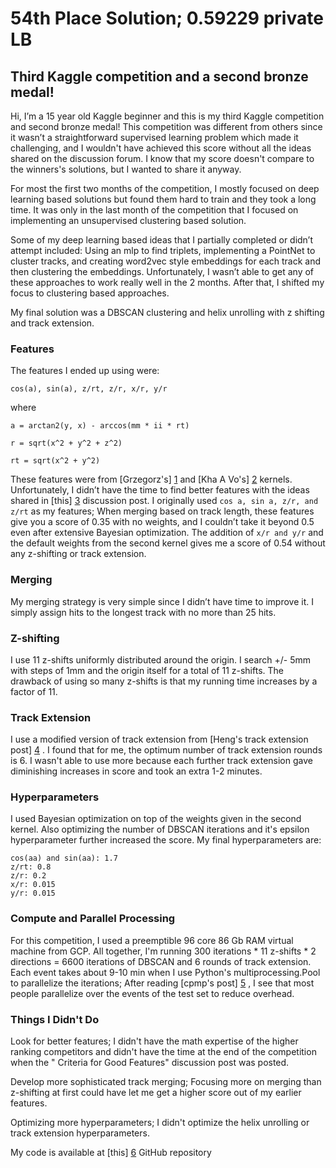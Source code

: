 # 54th Place Solution; 0.59229 private LB 

## Third Kaggle competition and a second bronze medal!  

Hi, I’m a 15 year old Kaggle beginner and this is my third Kaggle competition and second bronze medal! This competition was different from others since it wasn’t a straightforward supervised learning problem which made it challenging, and I wouldn't have achieved this score without all the ideas shared on the discussion forum. I know that my score doesn't compare to the winners's solutions, but I wanted to share it anyway.

For most the first two months of the competition, I mostly focused on deep learning based solutions but found them hard to train and they took a long time. It was only in the last month of the competition that I focused on implementing an unsupervised clustering based solution.

Some of my deep learning based ideas that I partially completed or didn’t attempt included: Using an mlp to find triplets, implementing a PointNet to cluster tracks, and creating word2vec style embeddings for each track and then clustering the embeddings. Unfortunately, I wasn’t able to get any of these approaches to work really well in the 2 months. After that, I shifted my focus to clustering based approaches.

My final solution was a DBSCAN clustering and helix unrolling with z shifting and track extension.

### Features

The features I ended up using were:

`cos(a), sin(a), z/rt, z/r, x/r, y/r` 

where 

`a = arctan2(y, x) - arccos(mm * ii * rt)`

`r = sqrt(x^2 + y^2 + z^2)`

`rt = sqrt(x^2 + y^2)`

These features were from [Grzegorz's] [1] and [Kha A Vo's] [2] kernels. Unfortunately, I didn’t have the time to find better features with the ideas shared in [this] [3] discussion post. I originally used `cos a, sin a, z/r, and z/rt` as my features; When merging based on track length, these features give you a score of 0.35 with no weights, and I couldn’t take it beyond 0.5 even after extensive Bayesian optimization. The addition of `x/r and y/r` and the default weights from the second kernel gives me a score of 0.54 without any z-shifting or track extension.

### Merging

My merging strategy is very simple since I didn’t have time to improve it. I simply assign hits to the longest track with no more than 25 hits. 

### Z-shifting

I use 11 z-shifts uniformly distributed around the origin. I search +/- 5mm with steps of 1mm and the origin itself for a total of 11 z-shifts. The drawback of using so many z-shifts is that my running time increases by a factor of 11.

### Track Extension

I use a modified version of track extension from [Heng's track extension post] [4] . I found that for me, the optimum number of track extension rounds is 6. I wasn't able to use more because each further track extension gave diminishing increases in score and took an extra 1-2 minutes.

### Hyperparameters

I used Bayesian optimization on top of the weights given in the second kernel. Also optimizing the number of DBSCAN iterations and it's epsilon hyperparameter further increased the score. My final hyperparameters are:

    cos(aa) and sin(aa): 1.7
    z/rt: 0.8
    z/r: 0.2
    x/r: 0.015
    y/r: 0.015

### Compute and Parallel Processing

For this competition, I used a preemptible 96 core 86 Gb RAM virtual machine from GCP. All together, I'm running 300 iterations * 11 z-shifts * 2 directions = 6600 iterations of DBSCAN and 6 rounds of track extension. Each event takes about 9-10 min when I use Python's multiprocessing.Pool to parallelize the iterations; After reading [cpmp's post] [5] , I see that most people parallelize over the events of the test set to reduce overhead.

### Things I Didn't Do

Look for better features; I didn't have the math expertise of the higher ranking competitors and didn't have the time at the end of the competition when the " Criteria for Good Features" discussion post was posted.

Develop more sophisticated track merging; Focusing more on merging than z-shifting at first could have let me get a higher score out of my earlier features.

Optimizing more hyperparameters; I didn't optimize the helix unrolling or track extension hyperparameters.

My code is available at [this] [6] GitHub repository

[1]: https://www.kaggle.com/sionek/mod-dbscan-x-100-parallel
[2]: https://www.kaggle.com/khahuras/0-53x-clustering-using-hough-features-basic
[3]: https://www.kaggle.com/c/trackml-particle-identification/discussion/61590
[4]: https://www.kaggle.com/c/trackml-particle-identification/discussion/58194
[5]: https://www.kaggle.com/c/trackml-particle-identification/discussion/62883
[6]: https://github.com/bkahn-github/TrackML
